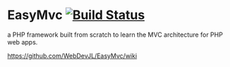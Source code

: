 EasyMvc [![Build Status](https://travis-ci.org/WebDevJL/EasyMvc.svg?branch=issue59)](https://travis-ci.org/WebDevJL/EasyMvc)
=====================
a PHP framework built from scratch to learn the MVC architecture for PHP web apps.

https://github.com/WebDevJL/EasyMvc/wiki
